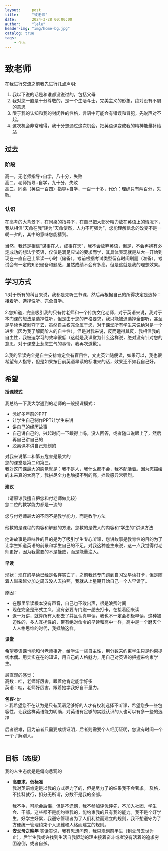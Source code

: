 ```yaml
---
layout:     post
title:      "致老师"
date:       2024-3-28 00:00:00
author:     "lele"
header-img: "img/home-bg.jpg"
catalog: true
tags:
    - 个人
---
```

# 致老师
在我进行交流之前我先进行几点声明:<br>
1. 我以下说的话是和谁都没说过的，包括父母
2. 我对您一直是十分尊敬的，是一个生活斗士，完美主义的形象，绝对没有不屑的意思
3. 限于我的认知和我的封闭性的性格，言语中可能会有错误和冒犯，先说声对不起。
4. 这次机会非常难得，我十分想通过这次机会，把英语课变成我的精神能量补给站<br>

## 过去<br>
### 阶段
高一，无老师指导+自学，八十分，失败<br>
高二，老师指导+自学，九十分，失败<br>
高三，同桌（英语一百四）指导+自学，一百一十多，代价：理综只有两百分，失败。<br>
### 认识
在高考的大背景下，在同桌的指导下，在自己把大部分精力放在英语上的情况下，我从相信“天命在我”转为“天命使然，人力不可强为”，您能理解信念的改变不是一朝一夕的，其中的意味您能猜到。<br><br>
当然，我还是相信“谋事在人，成事在天”，我不会放弃英语，但是，不会再抱有必定成功的想法学英语，仅仅是满足应试的要求而学，其具体表现就是从大一开始到现在一直自己上早读一小时（储备），考前根据考试类型留存时间刷题（准备），考试会有一定的知识储备和题感，虽然成绩不会有多高，但是这就是我的理想效果。
## 学习方式
1.对于所有的科目来说，我都是先听三节课，然后再根据自己的所得决定是选择：接着听、选择性听、完全自学。<br><br>
2.您知道，完全吸引我的只有付老师和一个传统文化老师，对于英语来说，我对于本门课的想法是选择性听，但是由于您的严格要求，我只能被迫选择全部听，甚至是早读也被剥夺了去，虽然自主权完全属于您，对于课堂所有学生来说绝对是一个进步（因为我了解同阶人的自主性），但是对我来说，反而适得其反，我相信我的自主性，我被迫学习的效率很低（这就是我课堂为什么这样说，绝对没有针对您的意思，对于课堂上惹您生气的事情，我再次道歉）。<br><br>
3.我的早读完全是自主安排肯定会有盲目性，文史英计随便读，如果可以，我也很希望有人指导，但是如果按目前英语早读的标准来的话，效果还不如我自己好。
## 希望
**授课模式**<br><br>
我总结一下我大学遇到的老师的一般授课模式：<br>
- 念好多年前的PPT
- 让学生自己制作PPT让学生来讲
- 讲自己的经历故事
- 自己讲自己的，兴起时问一下跟得上吗，没人回答，或者随口说跟上了，然后再自己讲自己的
- 脱离课本讲自己规划的<br>

对我来说第二和第五危害是最大的<br>
您的课堂是第二和第三。<br>
我对这门课最大的感觉就是：我不是人，我什么都不会，我不配活着。因为您描绘的未来真的太高了，我拼尽全力也触摸不到的高，挫败感异常强烈。<br><br>
**建议**<br><br>
（请原谅我擅自把您和付老师做比较）<br>
您二位的教学能力都是一流的<br><br>
您与付老师最大的不同不是教学能力，而是教学方法<br><br>
他教的是课程的内容和解题的方法，您教的是做人的内容和“学生的”讲课方法<br><br>
他讲故事是趣味性的目的是为了吸引学生专心听课，您讲故事是教育性的目的为了让学生知道英语的前景和学生自己的不足。对我这种差生来说，这一点我觉得付老师更好，因为我需要的不是挫败，而是能量注入。<br><br>
**早读**<br><br>
现状：现在的早读已经是名存实亡了，之前我还专门跑到自习室早读打卡，但是随着人越来越少加之周五没人去拍照，我就从上星期开始自己一个人早读了。<br><br>
原因：<br>
- 在那里早读根本没有声音，自己也不敢出声，很是浪费时间
- 现在完全是形式主义，没有必要专门跑一趟去打卡，在接着回来读
- 退一万讲，就算所有人都去了并且认真早读，我也不一定会积极早读，这种被迫性的，多人互扰性的，带有绝对命令的早读和高中一样，高中是一个磨灭个人人格思维的时代，我抵触这样。<br>

**课堂**<br><br>
希望英语课也能和付老师相近，给学生一些自主性，用分数来约束学生只是约束提线木偶。用实实在在的知识，用自己的人格魅力，用自己对英语的把握来约束学生。<br><br>
最直观的感觉：<br>
高数：哇，老师好厉害，跟着他肯定能学好多<br>
英语：哇，老师好厉害，跟着她学我好自不量力。<br><br>
**包容**<br<br>>
我希望您不在认为是只有英语足够好的人才有权利选择不听课，希望您多一些包容性，让我这样英语能力明确，对英语有足够的实践认识的人也可以有多一些的选择<br><br>
后者很难，因为前者只需要成绩证明，后者则需要个人经历证明，您没有时间一个一个了解别人。<br><br>
## 目标（态度）
我的人生态度是是偏向悲观的<br>
- **高要求，低标准**<br>
我对英语肯定是以我的方式尽力了的，但是尽力了的结果我不会奢求。
及格，不挂科就行，扣分无所谓，分数不是我的全部。<br><br>
我不争，可能会后悔，但是不遗憾，我不参加评优评先，不加入社团、学生会、干部。这些都不是能约束我的，能约束我的只有我的能力。我不是个好学生，好学生好累，我遵守管理者为了人们利益而建立的规则，我不想遵守为了方便统一管理约束个人思维和人格而建立的规则。
- **安父母之晚年**
实话实说，我有思想问题，我只规划前半生（到父母去世为止），后半生我或许找到生活自我驱动的理由接着奋斗或者没有活着的追求穷困潦倒，或者自杀。
